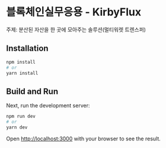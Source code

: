 
# 블록체인실무응용 - KirbyFlux

주제: 분산된 자산을 한 곳에 모아주는 솔루션(멀티워렛 트렌스퍼) 

## Installation

```bash
npm install
# or
yarn install
```

## Build and Run

Next, run the development server:

```bash
npm run dev
# or
yarn dev
```

Open [http://localhost:3000](http://localhost:3000) with your browser to see the result.
